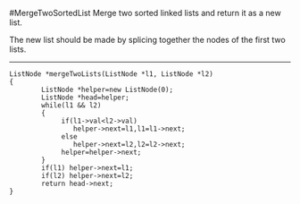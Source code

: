 #MergeTwoSortedList
Merge two sorted linked lists and return it as a new list. 

The new list should be made by splicing together the nodes of the first two lists.


---

```
ListNode *mergeTwoLists(ListNode *l1, ListNode *l2) 
{
        ListNode *helper=new ListNode(0);
        ListNode *head=helper;
        while(l1 && l2)
        {
             if(l1->val<l2->val) 
                helper->next=l1,l1=l1->next;
             else 
                helper->next=l2,l2=l2->next;
             helper=helper->next;
        }
        if(l1) helper->next=l1;
        if(l2) helper->next=l2;
        return head->next;
}
```